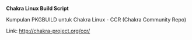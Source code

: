 **Chakra Linux Build Script**

Kumpulan PKGBUILD untuk Chakra Linux - CCR (Chakra Community Repo)

Link: http://chakra-project.org/ccr/

